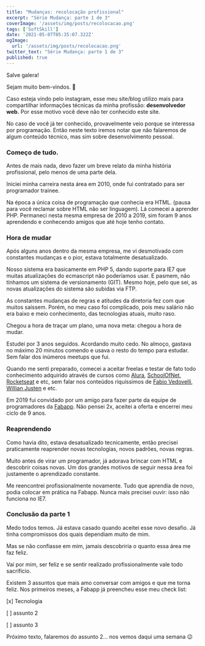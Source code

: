 ```yaml
---
title: "Mudanças: recolocação profissional"
excerpt: "Série Mudança: parte 1 de 3"
coverImage: '/assets/img/posts/recolocacao.png'
tags: ['SoftSkill']
date: '2021-05-07T05:35:07.322Z'
ogImage:
  url: '/assets/img/posts/recolocacao.png'
twitter_text: "Série Mudança: parte 1 de 3"
published: true
---
```

Salve galera!

Sejam muito bem-vindos. 🤟

Caso esteja vindo pelo instagram, esse meu site/blog utilizo mais para compartilhar informações técnicas da minha profissão: **desenvolvedor web.** Por esse motivo você deve não ter conhecido este site.

No caso de você já ter conhecido, provavelmente veio porque se interessa por programação. Então neste texto iremos notar que não falaremos de algum conteúdo técnico, mas sim sobre desenvolvimento pessoal.

### Começo de tudo.

Antes de mais nada, devo fazer um breve relato da minha história profissional, pelo menos de uma parte dela.

Iniciei minha carreira nesta área em 2010, onde fui contratado para ser programador trainee.

Na época a única coisa de programação que conhecia era HTML. (pausa para você reclamar sobre HTML não ser linguagem). Lá comecei a aprender PHP. Permaneci nesta mesma empresa de 2010 a 2019, sim foram 9 anos aprendendo e conhecendo amigos que até hoje tenho contato.

### Hora de mudar

Após alguns anos dentro da mesma empresa, me vi desmotivado com constantes mudanças e o pior, estava totalmente desatualizado.

Nosso sistema era basicamente em PHP 5, dando suporte para IE7 que muitas atualizações do ecmascript não poderíamos usar. E pasmem, não tínhamos um sistema de versionamento (GIT). Mesmo hoje, pelo que sei, as novas atualizações do sistema são subidas via FTP.

As constantes mudanças de regras e atitudes da diretoria fez com que muitos saíssem. Porém, no meu caso foi complicado, pois meu salário não era baixo e meio conhecimento, das tecnologias atuais, muito raso.

Chegou a hora de traçar um plano, uma nova meta: chegou a hora de mudar.

Estudei por 3 anos seguidos. Acordando muito cedo. No almoço, gastava no máximo 20 minutos comendo e usava o resto do tempo para estudar. Sem falar dos inúmeros meetups que fui.

Quando me senti preparado, comecei a aceitar freelas e testar de fato todo conhecimento adquirido através de cursos como [Alura](https://www.alura.com.br/), [SchoolOfNet](https://www.schoolofnet.com/), [Rocketseat](https://rocketseat.com.br) e etc, sem falar nos conteúdos riquíssimos de [Fabio Vedovelli](https://twitter.com/vedovelli74), [Willian Justen](https://willianjusten.com.br/) e etc.

Em 2019 fui convidado por um amigo para fazer parte da equipe de programadores da [Fabapp](https://fabricadeaplicativos.com.br). Não pensei 2x, aceitei a oferta e encerrei meu ciclo de 9 anos.

### Reaprendendo

Como havia dito, estava desatualizado tecnicamente, então precisei praticamente reaprender novas tecnologias, novos padrões, novas regras.

Muito antes de virar um programador, já adorava brincar com HTML e descobrir coisas novas. Um dos grandes motivos de seguir nessa área foi justamente o aprendizado constante.

Me reencontrei profissionalmente novamente. Tudo que aprendia de novo, podia colocar em prática na Fabapp. Nunca mais precisei ouvir: isso não funciona no IE7.

### Conclusão da parte 1

Medo todos temos. Já estava casado quando aceitei esse novo desafio. Já tinha compromissos dos quais dependiam muito de mim.

Mas se não confiasse em mim, jamais descobriria o quanto essa área me faz feliz.

Vai por mim, ser feliz e se sentir realizado profissionalmente vale todo sacrifício.

Existem 3 assuntos que mais amo conversar com amigos e que me torna feliz. Nos primeiros meses, a Fabapp já preencheu esse meu check list:

 \[x] Tecnologia

 \[ ] assunto 2

 \[ ] assunto 3

Próximo texto, falaremos do assunto 2... nos vemos daqui uma semana 😉
